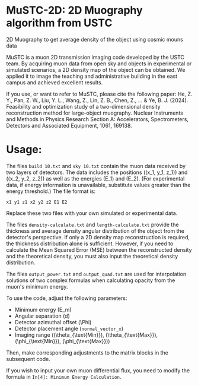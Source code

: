 # MuSTC-2D: 2D Muography algorithm from USTC
2D Muography to get average density of the object using cosmic mouns data

MuSTC is a muon 2D transmission imaging code developed by the USTC team. By acquiring muon data from open sky and objects in experimental or simulated scenarios, a 2D density map of the object can be obtained. We applied it to image the teaching and administrative building in the east campus and achieved excellent results.

If you use, or want to refer to MuSTC, please cite the following paper:
He, Z. Y., Pan, Z. W., Liu, Y. L., Wang, Z., Lin, Z. B., Chen, Z., ... & Ye, B. J. (2024). Feasibility and optimization study of a two-dimensional density reconstruction method for large-object muography. Nuclear Instruments and Methods in Physics Research Section A: Accelerators, Spectrometers, Detectors and Associated Equipment, 1061, 169138.

# Usage:
The files `build 10.txt` and `sky 10.txt` contain the muon data received by two layers of detectors. The data includes the positions \((x_1, y_1, z_1)\) and \((x_2, y_2, z_2)\) as well as the energies \(E_1\) and \(E_2\). (For experimental data, if energy information is unavailable, substitute values greater than the energy threshold.) The file format is:  
```
x1 y1 z1 x2 y2 z2 E1 E2
```
Replace these two files with your own simulated or experimental data.

The files `density-calculate.txt` and `length-calculate.txt` provide the thickness and average density angular distribution of the object from the detector's perspective. If only a 2D density map reconstruction is required, the thickness distribution alone is sufficient. However, if you need to calculate the Mean Squared Error (MSE) between the reconstructed density and the theoretical density, you must also input the theoretical density distribution.

The files `output_power.txt` and `output_quad.txt` are used for interpolation solutions of two complex formulas when calculating opacity from the muon's minimum energy.

To use the code, adjust the following parameters:
- Minimum energy \(E_m\)
- Angular separation \(d\)
- Detector azimuthal offset \(\Phi\)
- Detector placement angle (`normal_vector_x`)
- Imaging range (\(\theta_{\text{Min}}\), \(\theta_{\text{Max}}\), \(\phi_{\text{Min}}\), \(\phi_{\text{Max}}\))

Then, make corresponding adjustments to the matrix blocks in the subsequent code.

If you wish to input your own muon differential flux, you need to modify the formula in `In[4]: Minimum Energy Calculation`.
